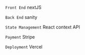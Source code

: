 `Front End`
nextJS

`Back End`
sanity

`State Management`
React context API

`Payment`
Stripe

`Deployment`
Vercel
